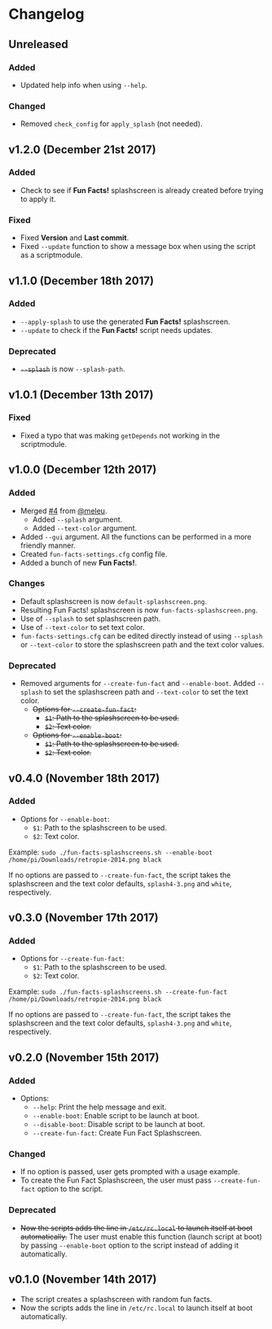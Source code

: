 # Changelog

## Unreleased

### Added

* Updated help info when using `--help`.

### Changed

* Removed `check_config` for `apply_splash` (not needed).

## v1.2.0 (December 21st 2017)

### Added

* Check to see if **Fun Facts!** splashscreen is already created before trying to apply it.

### Fixed

* Fixed **Version** and **Last commit**.
* Fixed `--update` function to show a message box when using the script as a scriptmodule.

## v1.1.0 (December 18th 2017)

### Added

* `--apply-splash` to use the generated **Fun Facts!** splashscreen.
* `--update` to check if the **Fun Facts!** script needs updates.

### Deprecated

* ~~`--splash`~~ is now `--splash-path`.

## v1.0.1 (December 13th 2017)

### Fixed

* Fixed a typo that was making `getDepends` not working in the scriptmodule.

## v1.0.0 (December 12th 2017)

### Added

* Merged [#4](https://github.com/hiulit/RetroPie-Fun-Facts-Splashscreens/pull/4) from [@meleu](https://github.com/meleu).
    * Added `--splash` argument.
    * Added `--text-color` argument.
* Added `--gui` argument. All the functions can be performed in a more friendly manner.
* Created `fun-facts-settings.cfg` config file.
* Added a bunch of new **Fun Facts!**.

### Changes

* Default splashscreen is now `default-splashscreen.png`.
* Resulting Fun Facts! splashscreen is now `fun-facts-splashscreen.png`.
* Use of `--splash` to set splashscreen path.
* Use of `--text-color` to set text color.
* `fun-facts-settings.cfg` can be edited directly instead of using `--splash` or `--text-color` to store the splashscreen path and the text color values.

### Deprecated

* Removed arguments for `--create-fun-fact` and `--enable-boot`. Added `--splash` to set the splashscreen path and `--text-color` to set the text color.
    * ~~Options for `--create-fun-fact`:~~
        * ~~`$1`: Path to the splashscreen to be used.~~
        * ~~`$2`: Text color.~~
    * ~~Options for `--enable-boot`:~~
        * ~~`$1`: Path to the splashscreen to be used.~~
        * ~~`$2`: Text color.~~

## v0.4.0 (November 18th 2017)

### Added

* Options for `--enable-boot`:
    * `$1`: Path to the splashscreen to be used.
    * `$2`: Text color.

Example: `sudo ./fun-facts-splashscreens.sh --enable-boot /home/pi/Downloads/retropie-2014.png black`

If no options are passed to `--create-fun-fact`, the script takes the splashscreen and the text color defaults, `splash4-3.png` and `white`, respectively.

## v0.3.0 (November 17th 2017)

### Added

* Options for `--create-fun-fact`:
    * `$1`: Path to the splashscreen to be used.
    * `$2`: Text color.

Example: `sudo ./fun-facts-splashscreens.sh --create-fun-fact /home/pi/Downloads/retropie-2014.png black`

If no options are passed to `--create-fun-fact`, the script takes the splashscreen and the text color defaults, `splash4-3.png` and `white`, respectively.

## v0.2.0 (November 15th 2017)

### Added

* Options:
    * `--help`: Print the help message and exit.
    * `--enable-boot`: Enable script to be launch at boot.
    * `--disable-boot`: Disable script to be launch at boot.
    * `--create-fun-fact`: Create Fun Fact Splashscreen.

### Changed

* If no option is passed, user gets prompted with a usage example.
* To create the Fun Fact Splashscreen, the user must pass `--create-fun-fact` option to the script.

### Deprecated

* ~~Now the scripts adds the line in `/etc/rc.local` to launch itself at boot automatically.~~ The user must enable this function (launch script at boot) by passing `--enable-boot` option to the script instead of adding it automatically.

## v0.1.0 (November 14th 2017)

* The script creates a splashscreen with random fun facts.
* Now the scripts adds the line in `/etc/rc.local` to launch itself at boot automatically.
